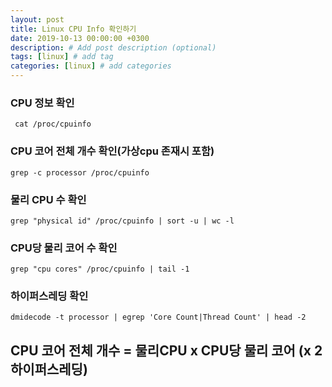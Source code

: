 ```yaml
---
layout: post
title: Linux CPU Info 확인하기
date: 2019-10-13 00:00:00 +0300
description: # Add post description (optional)
tags: [linux] # add tag
categories: [linux] # add categories
---
```


### CPU 정보 확인
` cat /proc/cpuinfo`
 
### CPU 코어 전체 개수 확인(가상cpu 존재시 포함)
` grep -c processor /proc/cpuinfo `

### 물리 CPU 수 확인
` grep "physical id" /proc/cpuinfo | sort -u | wc -l `

### CPU당 물리 코어 수 확인
` grep "cpu cores" /proc/cpuinfo | tail -1 `

### 하이퍼스레딩 확인
` dmidecode -t processor | egrep 'Core Count|Thread Count' | head -2 `


## CPU 코어 전체 개수 = 물리CPU x CPU당 물리 코어 (x 2 하이퍼스레딩)
